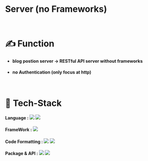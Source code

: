 # Server (no Frameworks)

<br>

# ✍️ Function
- #### blog postion server -> RESTful API server without frameworks
- #### no Authentication (only focus at http)

<br>

# 🔧 Tech-Stack

#### Language : <img src="https://img.shields.io/badge/TypeScript-3178C6?style=flat&logo=TypeScript&logoColor=white"/> <img src="https://img.shields.io/badge/JavaScript-F7DF1E?style=flat&logo=JavaScript&logoColor=white"/>
#### FrameWork : <img src="https://img.shields.io/badge/Node.js-339933?style=flat&logo=Node.js&logoColor=white"/>
#### Code Formatting : <img src="https://img.shields.io/badge/ESLint-4B32C3?style=flat&logo=ESLint&logoColor=white"/> <img src="https://img.shields.io/badge/Prettier-F7B93E?style=flat&logo=Prettier&logoColor=white"/>
#### Package & API : <img src="https://img.shields.io/badge/Nodemon-76D04B?style=flat&logo=Nodemon&logoColor=white"/> <img src="https://img.shields.io/badge/HTTPie-73DC8C?style=flat&logo=HTTPie&logoColor=white"/>
